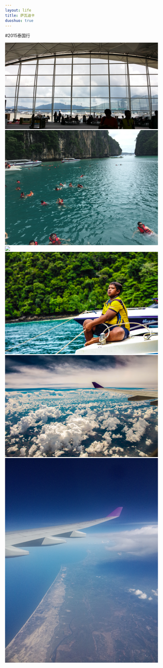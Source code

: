 ```yaml
---
layout: life
title: 萨瓦迪卡
duoshuo: true
---
```


#2015泰国行

![](/image/sawa/1.jpg)
![](/image/sawa/2.jpg)
![](/image/sawa/3.jpg)
![](/image/sawa/4.jpg)
![](/image/sawa/5.jpg)
![](/image/sawa/6.jpg)